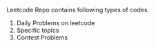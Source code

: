 Leetcode Repo contains following types of codes.

1. Daily Problems on leetcode
2. Specific topics
3. Contest Problems